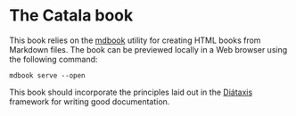 # The Catala book

This book relies on the [mdbook](https://github.com/rust-lang/mdBook) utility
for creating HTML books from Markdown files. The book can be previewed locally
in a Web browser using the following command:

    mdbook serve --open

This book should incorporate the principles laid out in the
[Diátaxis](https://diataxis.fr/) framework for writing good documentation.
